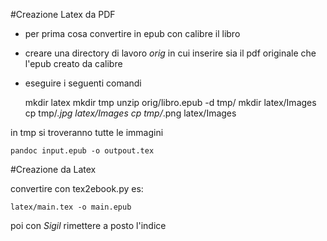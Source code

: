 
#Creazione Latex da PDF

- per prima cosa convertire in epub con calibre il libro
- creare una directory di lavoro _orig_ in cui inserire sia il pdf originale che l'epub creato da calibre
- eseguire i seguenti comandi 


    mkdir latex
    mkdir tmp
    unzip orig/libro.epub -d tmp/
    mkdir latex/Images
    cp tmp/*.jpg latex/Images
    cp tmp/*.png latex/Images
    
    

in tmp si troveranno tutte le immagini


    
    


    pandoc input.epub -o outpout.tex

#Creazione da Latex

convertire con tex2ebook.py es: 

    latex/main.tex -o main.epub

poi con _Sigil_ rimettere a posto l'indice
    
